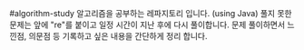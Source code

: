 #algorithm-study
알고리즘을 공부하는 레파지토리 입니다. (using Java) 풀지 못한 문제는 앞에 "re"를 붙이고 일정 시간이 지난 후에 다시 풀이합니다.
문제 풀이하면서 느낀점, 의문점 등 기록하고 싶은 내용을 간단하게 정리 합니다.
